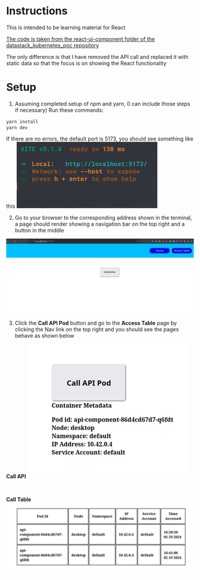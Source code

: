 # Instructions

This is intended to be learning material for React

[The code is taken from the react-ui-component folder of the datastack_kubernetes_poc repository](https://github.com/c-x-g/datastack_kubernetes_poc/tree/master/react-ui-component)

The only difference is that I have removed the API call and replaced it with static data so that the focus is on showing the React functionality

# Setup

1. Assuming completed setup of npm and yarn, (I can include those steps if necessary)
   Run these commands:

```
yarn install
yarn dev
```

If there are no errors, the default port is 5173, you should see something like this
![alt text](run_yarn_dev_locally.png)

2. Go to your browser to the corresponding address shown in the terminal, a page should render showing a navigation bar on the top right and a button in the middle

![alt text](initial_page.png)

3. Click the **Call API Pod** button and go to the **Access Table** page by clicking the Nav link on the top right and you should see the pages behave as shown below

**Call API**
![alt text](call_api.png)

<br/>

**Call Table**
![alt text](call_table.png)
